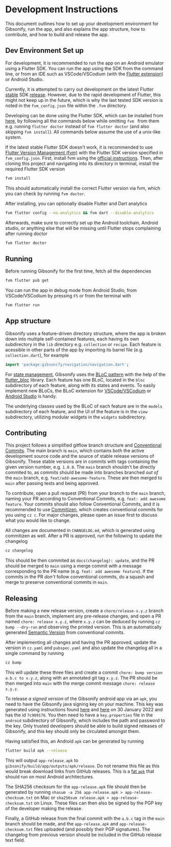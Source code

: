 # Development Instructions

This document outlines how to set up your development environment for Gibsonify, run the app, and also explains the app structure, how to contribute, and how to build and release the app.

## Dev Environment Set up

For development, it is recommended to run the app on an Android emulator using a Flutter SDK. You can run the app using the SDK from the command line, or from an IDE such as VSCode/VSCodium (with the [Flutter extension](https://open-vsx.org/extension/Dart-Code/flutter)) or Android Studio.

Currently, it is attempted to carry out development on the latest Flutter [stable](https://github.com/flutter/flutter/wiki/Flutter-build-release-channels) SDK [release](https://flutter.dev/docs/development/tools/sdk/releases). However, due to the rapid development of Flutter, this might not keep up in the future, which is why the last tested SDK version is noted in the `fvm_config.json` file within the `.fvm` directory.

Developing can be done using the Flutter SDK, which can be installed from [here](https://flutter.dev/docs/get-started/install), by following all the commands below while omitting `fvm ` from them e.g. running `flutter doctor` instead of `fvm flutter doctor` (and also skipping `fvm install`). All commands below assume the use of a unix-like system.

If the latest stable Flutter SDK doesn't work, it is recommended to use [Flutter Version Management (fvm)](https://fvm.app) with the Flutter SDK version specified in `fvm_config.json`. First, install fvm using the [official instructions](https://fvm.app/docs/getting_started/installation). Then, after cloning this project and navigating into its directory in terminal, install the required Flutter SDK version

```bash
fvm install
```

This should automatically install the correct Flutter version via fvm, which you can check by running `fvm doctor`.

After installing, you can optionally disable Flutter and Dart analytics

```bash
fvm flutter config --no-analytics && fvm dart --disable-analytics
```

Afterwards, make sure to correctly set up the Android toolchain, Android studio, or anything else that will be missing until Flutter stops complaining after running doctor

```bash
fvm flutter doctor
```

## Running

Before running Gibsonify for the first time, fetch all the dependencies

```bash
fvm flutter pub get
```

You can run the app in debug mode from Android Studio, from VSCode/VSCodium by pressing `F5` or from the terminal with

```bash
fvm flutter run
```

## App structure

Gibsonify uses a feature-driven directory structure, where the app is broken down into multiple self-contained features, each having its own subdirectory in the `lib` directory e.g. `collection` or `recipe`. Each feature is acessible in other parts of the app by importing its barrel file (e.g. `collection.dart`), for example

```dart
import 'package:gibsonify/navigation/navigation.dart';
```

For [state management](https://flutter.dev/docs/development/data-and-backend/state-mgmt/intro), Gibsonify uses the [BLoC pattern](https://www.flutterclutter.dev/flutter/basics/what-is-the-bloc-pattern/2021/2084/) with the help of the [flutter_bloc](https://bloclibrary.dev) library. Each feature has one BLoC, located in the `bloc` subdirectory of each feature, along with its states and events. To easily implement new BLoCs, the BLoC extension for [VSCode/VSCodium](https://bloclibrary.dev/#/blocvscodeextension) or [Android Studio](https://bloclibrary.dev/#/blocintellijextension) is handy.

The underlying classes used by the BLoC of each feature are in the `models` subdirectory of each feature, and the UI of the feature is in the `view` subdirectory, utilizing modular widgets in the `widgets` subdirectory.

## Contributing

This project follows a simplified gitflow branch structure and [Conventional Commits](https://www.conventionalcommits.org/). The main branch is `main`, which contains both the active development source code and the source of stable release versions of Gibsonify. These stable versions are in commits with tags containing the given version number, e.g. `1.0.0`. The `main` branch shouldn't be directly commited to, as commits should be made into branches branched _out of_ the `main` branch, e.g. `feat/add-awesome-feature`. These are then merged to `main` after passing tests and being approved.

To contribute, open a pull request (PR) from your branch to the `main` branch, naming your PR according to Conventional Commits, e.g. `feat: add awesome feature`. Your commits should also follow Conventional Commits, and it is recommended to use [Commitizen](https://commitizen-tools.github.io/commitizen/), which creates conventional commits for you using `cz c`. For major changes, please open an issue first to discuss what you would like to change.

All changes are documented in `CHANGELOG.md`, which is generated using commitizen as well. After a PR is approved, run the following to update the changelog

```bash
cz changelog
```

This should be then commited as `docs(changelog): update`, and the PR should be merged to `main` using a merge commit with a message corresponding to the PR name (e.g. `feat: add awesome feature`). If the commits in the PR _don't_ follow conventional commits, do a squash and merge to preserve conventional commits in `main`.

<!-- 
TODO: Check if the above works (i.e. if there are no merge conflicts with `main` after generating the changelog), if not, rewrite to:

This can then be commited straight to `main` (the only exception, as it avoids merge conflicts), with the message `docs(changelog): update`
-->

<!--
TODO Add testing instructions once a testing suite is implemented, probably using bloc_test and mockito or mocktail.
-->

## Releasing

Before making a new release version, create a `chore/release-x.y.z` branch from the `main` branch, implement any pre-release changes, and open a PR named `chore: release x.y.z`, where `x.y.z` can be deduced by running `cz bump --dry-run` and observing the printed version. This is an automatically generated [Semantic Version](https://semver.org/) from conventional commits. 

After implementing all changes and having the PR approved, update the version in `cz.yaml` and `pubspec.yaml` and also update the changelog all in a single command by running

```bash
cz bump
```

This will update these three files and create a commit `chore: bump version a.b.c to x.y.z`, along with an annotated git tag `x.y.z`. The PR should be then merged into `main` with the merge commit message `chore: release x.y.z`.

To release _a signed version_ of the Gibsonify android app via an `apk`, you need to have the Gibsonify java signing key on your machine. This key was generated using instructions found [here](https://docs.flutter.dev/deployment/android#signing-the-app) and [here](https://fahadjameel.com/2020/09/07/how-to-properly-sign-your-flutter-apps-before-uploading-to-the-android-app-store/) on 30 January 2022 and has the id `7c909176`. You then need to have a `key.properties` file in the `android` subdirectory of Gibsonify, which includes the path and password to the key. Only trusted developers should be able to build signed releases of Gibsonify, and this key should only be circulated amongst them.

Having satisfied this, an Android `apk` can be generated by running

```bash
flutter build apk --release
```

This will output `app-release.apk` to `gibsonify/build/app/outputs/apk/release`. Do not rename this file as this would break download links from GitHub releases. This is a [fat `apk`](https://docs.flutter.dev/deployment/android#what-is-a-fat-apk) that should run on most Android architectures.

The SHA256 checksum for the `app-release.apk` file should then be generated by running
`shasum -a 256 app-release.apk > app-release-checksum.txt` on Mac or `sha256sum release.apk > app-release-checksum.txt` on Linux. These files can then also be signed by the PGP key of the developer making the release.

<!--
TODO: Ditch checksums and just sign the release with Gibsonify's PGP key and upload the `.sig` file.`
-->

Finally, a GitHub release from the final commit with the `a.b.c` tag in the `main` branch should be made, and the `app-release.apk` and `app-release-checksum.txt` files uploaded (and possibly their PGP signatures). The changelog from previous version should be included in the GitHub release text field.
